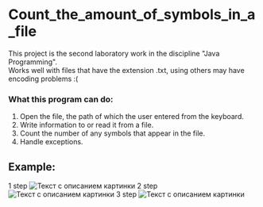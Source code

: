 # Count_the_amount_of_symbols_in_a_file
This project is the second laboratory work in the discipline "Java Programming".<br>
Works well with files that have the extension .txt, using others may have encoding problems :(
### What this program can do:
1. Open the file, the path of which the user entered from the keyboard.
2. Write information to or read it from a file.
3. Count the number of any symbols that appear in the file.
4. Handle exceptions.
## Example:
1 step 
![Текст с описанием картинки](https://drive.google.com/uc?export=download&confirm=no_antivirus&id=1S5i75d950eTc6PKY-4hGgocdbblubrXZ)
2 step 
![Текст с описанием картинки](https://drive.google.com/uc?export=download&confirm=no_antivirus&id=1dOu-6bPFobjeHxzJT3G7NlfCNt83V1wM)
3 step
![Текст с описанием картинки](https://drive.google.com/uc?export=download&confirm=no_antivirus&id=1OuzkkXWVIuNRqGItXMwV8_X2YJ6pIjq1)
